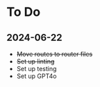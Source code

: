 # To Do

## 2024-06-22

- ~~Move routes to router files~~
- ~~Set up linting~~
- Set up testing
- Set up GPT4o
